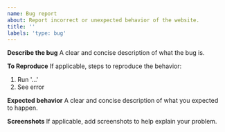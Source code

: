 ```yaml
---
name: Bug report
about: Report incorrect or unexpected behavior of the website.
title: ''
labels: 'type: bug'
---
```


**Describe the bug**
A clear and concise description of what the bug is.

**To Reproduce**
If applicable, steps to reproduce the behavior:

1. Run '...'
2. See error

**Expected behavior**
A clear and concise description of what you expected to happen.

**Screenshots**
If applicable, add screenshots to help explain your problem.
